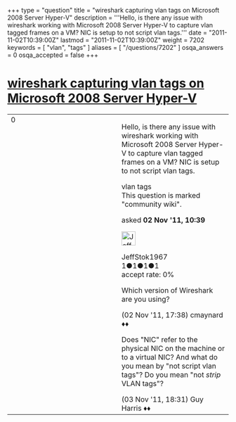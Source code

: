 +++
type = "question"
title = "wireshark capturing vlan tags on Microsoft 2008 Server Hyper-V"
description = '''Hello, is there any issue with wireshark working with Microsoft 2008 Server Hyper-V to capture vlan tagged frames on a VM? NIC is setup to not script vlan tags.'''
date = "2011-11-02T10:39:00Z"
lastmod = "2011-11-02T10:39:00Z"
weight = 7202
keywords = [ "vlan", "tags" ]
aliases = [ "/questions/7202" ]
osqa_answers = 0
osqa_accepted = false
+++

<div class="headNormal">

# [wireshark capturing vlan tags on Microsoft 2008 Server Hyper-V](/questions/7202/wireshark-capturing-vlan-tags-on-microsoft-2008-server-hyper-v)

</div>

<div id="main-body">

<div id="askform">

<table id="question-table" style="width:100%;"><colgroup><col style="width: 50%" /><col style="width: 50%" /></colgroup><tbody><tr class="odd"><td style="width: 30px; vertical-align: top"><div class="vote-buttons"><div id="post-7202-score" class="post-score" title="current number of votes">0</div><div id="favorite-count" class="favorite-count"></div></div></td><td><div id="item-right"><div class="question-body"><p>Hello, is there any issue with wireshark working with Microsoft 2008 Server Hyper-V to capture vlan tagged frames on a VM? NIC is setup to not script vlan tags.</p></div><div id="question-tags" class="tags-container tags">vlan tags</div><div id="question-controls" class="post-controls"><div class="community-wiki">This question is marked "community wiki".</div></div><div class="post-update-info-container"><div class="post-update-info post-update-info-user"><p>asked <strong>02 Nov '11, 10:39</strong></p><img src="https://secure.gravatar.com/avatar/4b373234007e7fe3c7144cfd8044ca2d?s=32&amp;d=identicon&amp;r=g" class="gravatar" width="32" height="32" alt="JeffStok1967&#39;s gravatar image" /><p>JeffStok1967<br />
<span class="score" title="1 reputation points">1</span><span title="1 badges"><span class="badge1">●</span><span class="badgecount">1</span></span><span title="1 badges"><span class="silver">●</span><span class="badgecount">1</span></span><span title="1 badges"><span class="bronze">●</span><span class="badgecount">1</span></span><br />
<span class="accept_rate" title="Rate of the user&#39;s accepted answers">accept rate:</span> <span title="JeffStok1967 has no accepted answers">0%</span></p></div></div><div id="comments-container-7202" class="comments-container"><span id="7210"></span><div id="comment-7210" class="comment"><div id="post-7210-score" class="comment-score"></div><div class="comment-text"><p>Which version of Wireshark are you using?</p></div><div id="comment-7210-info" class="comment-info"><span class="comment-age">(02 Nov '11, 17:38)</span> cmaynard ♦♦</div></div><span id="7231"></span><div id="comment-7231" class="comment"><div id="post-7231-score" class="comment-score"></div><div class="comment-text"><p>Does "NIC" refer to the physical NIC on the machine or to a virtual NIC? And what do you mean by "not script vlan tags"? Do you mean "not <em>strip</em> VLAN tags"?</p></div><div id="comment-7231-info" class="comment-info"><span class="comment-age">(03 Nov '11, 18:31)</span> Guy Harris ♦♦</div></div></div><div id="comment-tools-7202" class="comment-tools"></div><div class="clear"></div><div id="comment-7202-form-container" class="comment-form-container"></div><div class="clear"></div></div></td></tr></tbody></table>

</div>

</div>

